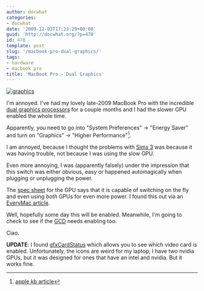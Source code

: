 ```yaml
---
author: docwhat
categories:
- docwhat
date: '2009-12-03T17:23:29+00:00'
guid: 'http://docwhat.org/?p=478'
id: 478
template: post
slug: '/macbook-pro-dual-graphics/'
tags:
- hardware
- macbook pro
title: 'MacBook Pro - Dual Graphics'
---
```


[![graphics](/files/2009/12/graphics2.png "From the official mac specs.")](http://www.apple.com/macbookpro/graphics.html)

I'm annoyed. I've had my lovely late-2009 MacBook Pro with the
incredible [dual graphics
processors](http://www.nvidia.com/object/product_geforce_9400m_g_us.html)
for a couple months and I had the slower GPU enabled the whole time.

Apparently, you need to go into "System Preferences" -&gt; "Energy
Saver" and turn on "Graphics" -&gt; "Higher Performance"[^1].

<!-- more -->
I am annoyed, because I thought the problems with [Sims
3](http://www.thesims3.com/game/thesims3) was because it was having
trouble, not because I was using the slow GPU.

Even more annoying, I was (apparently falsely) under the impression that
this switch was either obvious, easy or happened automagically when
plugging or unplugging the power.

The [spec
sheet](http://www.nvidia.com/object/product_geforce_9400m_g_us.html) for
the GPU says that it is capable of switching on the fly and even using
*both* GPUs for even more power. I found this out via an [EveryMac
article](http://www.everymac.com/systems/apple/macbook_pro/macbook-pro-unibody-faq/macbook-pro-unibody-switching-between-graphics-processors.html).

Well, hopefully some day this will be enabled. Meanwhile, I'm going to
check to see if the
[GCD](http://en.wikipedia.org/wiki/Grand_Central_Dispatch) needs
enabling too.

Ciao.

**UPDATE**: I found
[gfxCardStatus](http://codykrieger.com/gfxCardStatus/) which allows you
to see which video card is enabled. Unfortunately, the icons are weird
for my laptop; I have two nvidia GPUs, but it was designed for ones that
have an intel and nvidia. But it works fine.

[^1]: [apple kb article](http://support.apple.com/kb/HT3207)
